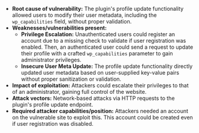 - **Root cause of vulnerability:** The plugin's profile update functionality allowed users to modify their user metadata, including the `wp_capabilities` field, without proper validation.
- **Weaknesses/vulnerabilities present:**
    -   **Privilege Escalation:** Unauthenticated users could register an account due to a missing check to validate if user registration was enabled. Then, an authenticated user could send a request to update their profile with a crafted `wp_capabilities` parameter to gain administrator privileges.
    -   **Insecure User Meta Update:** The profile update functionality directly updated user metadata based on user-supplied key-value pairs without proper sanitization or validation.
- **Impact of exploitation:** Attackers could escalate their privileges to that of an administrator, gaining full control of the website.
- **Attack vectors:** Network-based attacks via HTTP requests to the plugin's profile update endpoint.
- **Required attacker capabilities/position:** Attackers needed an account on the vulnerable site to exploit this. This account could be created even if user registration was disabled.
